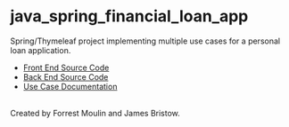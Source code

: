 # java_spring_financial_loan_app
Spring/Thymeleaf project implementing multiple use cases for a personal loan application. 
<ul>
  <li>
    <a href="https://github.com/ffm5113/java_spring_financial_loan_app/tree/master/src/main/resources">Front End Source Code</a>
  </li>
    <li>
      <a href="https://github.com/ffm5113/java_spring_financial_loan_app/tree/master/src/main/java/com/example/ist412se_group1_efinance">Back End Source Code</a>
  </li>
    <li>
      <a href="https://github.com/ffm5113/java_spring_financial_loan_app/blob/master/Forrest_Moulin_eFinance_Spring_Thymeleaf_App_Example.pdf">Use Case Documentation</a>
  </li>
  </ul>
  <br>
Created by Forrest Moulin and James Bristow. 
